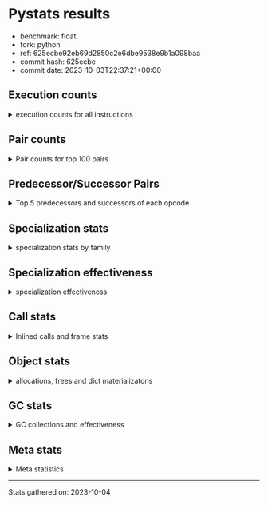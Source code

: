 
# Pystats results

- benchmark: float
- fork: python
- ref: 625ecbe92eb69d2850c2e6dbe9538e9b1a098baa
- commit hash: 625ecbe
- commit date: 2023-10-03T22:37:21+00:00

## Execution counts

<details>
<summary> execution counts for all instructions </summary>

|Name | Count | Self | Cumulative | Miss ratio | 
|---|---:|---:|---:|---:|
| LOAD_FAST | 185,999,940 | 25.0% | 25.0% |  |
| LOAD_ATTR_SLOT | 89,999,460 | 12.1% | 37.1% |  |
| STORE_FAST | 54,000,240 | 7.3% | 44.4% |  |
| STORE_ATTR_SLOT | 53,999,820 | 7.3% | 51.6% |  |
| BINARY_OP | 30,007,400 | 4.0% | 55.6% |  |
| LOAD_FAST_LOAD_FAST | 30,000,000 | 4.0% | 59.7% |  |
| LOAD_GLOBAL_MODULE | 24,000,160 | 3.2% | 62.9% |  |
| COPY | 24,000,000 | 3.2% | 66.1% |  |
| BINARY_OP_MULTIPLY_FLOAT | 24,000,000 | 3.2% | 69.4% |  |
| RESUME_CHECK | 18,000,120 | 2.4% | 71.8% | 0.0% |
| SWAP | 18,000,000 | 2.4% | 74.2% |  |
| CALL_BUILTIN_O | 18,000,000 | 2.4% | 76.6% |  |
| JUMP_BACKWARD | 17,999,940 | 2.4% | 79.0% |  |
| POP_JUMP_IF_FALSE | 17,999,880 | 2.4% | 81.5% |  |
| COMPARE_OP_FLOAT | 17,999,820 | 2.4% | 83.9% |  |
| LOAD_CONST | 12,000,300 | 1.6% | 85.5% |  |
| FOR_ITER_LIST | 12,000,060 | 1.6% | 87.1% |  |
| RETURN_CONST | 12,000,000 | 1.6% | 88.7% |  |
| CALL_PY_EXACT_ARGS | 12,000,000 | 1.6% | 90.3% |  |
| BINARY_OP_ADD_FLOAT | 12,000,000 | 1.6% | 91.9% |  |
| LOAD_ATTR_METHOD_NO_DICT | 11,999,940 | 1.6% | 93.5% |  |
| JUMP_FORWARD | 11,995,080 | 1.6% | 95.2% |  |
| CALL | 6,001,820 | 0.8% | 96.0% |  |
| RETURN_VALUE | 6,000,120 | 0.8% | 96.8% |  |
| POP_TOP | 6,000,120 | 0.8% | 97.6% |  |
| INTERPRETER_EXIT | 6,000,060 | 0.8% | 98.4% |  |
| FOR_ITER_RANGE | 6,000,060 | 0.8% | 99.2% |  |
| STORE_SUBSCR_LIST_INT | 6,000,000 | 0.8% | 100.0% |  |
| PUSH_NULL | 300 | 0.0% | 100.0% |  |
| GET_ITER | 180 | 0.0% | 100.0% |  |
| LOAD_DEREF | 120 | 0.0% | 100.0% |  |
| LOAD_GLOBAL | 100 | 0.0% | 100.0% |  |
| LOAD_ATTR_MODULE | 100 | 0.0% | 100.0% |  |
| NOP | 60 | 0.0% | 100.0% |  |
| LOAD_GLOBAL_BUILTIN | 60 | 0.0% | 100.0% |  |
| LOAD_ATTR | 60 | 0.0% | 100.0% |  |
| COPY_FREE_VARS | 60 | 0.0% | 100.0% |  |
| COMPARE_OP_INT | 60 | 0.0% | 100.0% |  |
| CALL_FUNCTION_EX | 60 | 0.0% | 100.0% |  |
| CALL_BUILTIN_CLASS | 60 | 0.0% | 100.0% |  |
| BUILD_LIST | 60 | 0.0% | 100.0% |  |
| BINARY_SUBSCR_LIST_INT | 60 | 0.0% | 100.0% |  |
| BINARY_SLICE | 60 | 0.0% | 100.0% |  |
| BINARY_OP_SUBTRACT_FLOAT | 60 | 0.0% | 100.0% |  |
| COMPARE_OP | 20 | 0.0% | 100.0% |  |
| BINARY_SUBSCR | 20 | 0.0% | 100.0% |  |


</details>

## Pair counts

<details>
<summary> Pair counts for top 100 pairs </summary>

|Pair | Count | Self | Cumulative | 
|---|---:|---:|---:|
| LOAD_FAST LOAD_ATTR_SLOT | 71,999,460 | 9.7% | 9.7% |
| LOAD_ATTR_SLOT LOAD_FAST | 42,004,560 | 5.6% | 15.3% |
| LOAD_FAST STORE_ATTR_SLOT | 35,999,820 | 4.8% | 20.2% |
| STORE_FAST LOAD_FAST | 30,000,180 | 4.0% | 24.2% |
| STORE_ATTR_SLOT LOAD_FAST | 29,999,820 | 4.0% | 28.2% |
| LOAD_FAST_LOAD_FAST BINARY_OP_MULTIPLY_FLOAT | 24,000,000 | 3.2% | 31.5% |
| LOAD_FAST BINARY_OP | 18,000,080 | 2.4% | 33.9% |
| LOAD_GLOBAL_MODULE LOAD_FAST | 18,000,060 | 2.4% | 36.3% |
| SWAP STORE_ATTR_SLOT | 18,000,000 | 2.4% | 38.7% |
| STORE_FAST LOAD_GLOBAL_MODULE | 18,000,000 | 2.4% | 41.1% |
| LOAD_FAST COPY | 18,000,000 | 2.4% | 43.5% |
| LOAD_ATTR_SLOT STORE_FAST | 18,000,000 | 2.4% | 46.0% |
| COPY LOAD_ATTR_SLOT | 18,000,000 | 2.4% | 48.4% |
| BINARY_OP SWAP | 18,000,000 | 2.4% | 50.8% |
| POP_JUMP_IF_FALSE LOAD_FAST | 17,999,880 | 2.4% | 53.2% |
| LOAD_ATTR_SLOT COMPARE_OP_FLOAT | 17,999,820 | 2.4% | 55.6% |
| COMPARE_OP_FLOAT POP_JUMP_IF_FALSE | 17,999,820 | 2.4% | 58.1% |
| STORE_ATTR_SLOT RETURN_CONST | 12,000,000 | 1.6% | 59.7% |
| RESUME_CHECK LOAD_FAST | 12,000,000 | 1.6% | 61.3% |
| LOAD_FAST CALL_BUILTIN_O | 12,000,000 | 1.6% | 62.9% |
| LOAD_CONST BINARY_OP | 12,000,000 | 1.6% | 64.5% |
| CALL_PY_EXACT_ARGS RESUME_CHECK | 12,000,000 | 1.6% | 66.1% |
| BINARY_OP_MULTIPLY_FLOAT BINARY_OP_ADD_FLOAT | 12,000,000 | 1.6% | 67.7% |
| BINARY_OP LOAD_FAST | 12,000,000 | 1.6% | 69.4% |
| LOAD_FAST LOAD_ATTR_METHOD_NO_DICT | 11,999,940 | 1.6% | 71.0% |
| JUMP_BACKWARD FOR_ITER_LIST | 11,999,940 | 1.6% | 72.6% |
| FOR_ITER_LIST STORE_FAST | 11,999,940 | 1.6% | 74.2% |
| LOAD_ATTR_SLOT JUMP_FORWARD | 11,995,080 | 1.6% | 75.8% |
| JUMP_FORWARD LOAD_FAST | 11,995,080 | 1.6% | 77.4% |
| LOAD_FAST RETURN_VALUE | 6,000,060 | 0.8% | 78.2% |
| CACHE RESUME_CHECK | 6,000,060 | 0.8% | 79.0% |
| RESUME_CHECK LOAD_GLOBAL_MODULE | 6,000,040 | 0.8% | 79.8% |
| LOAD_FAST CALL | 6,000,040 | 0.8% | 80.6% |
| STORE_SUBSCR_LIST_INT JUMP_BACKWARD | 6,000,000 | 0.8% | 81.5% |
| STORE_ATTR_SLOT STORE_FAST | 6,000,000 | 0.8% | 82.3% |
| STORE_ATTR_SLOT LOAD_FAST_LOAD_FAST | 6,000,000 | 0.8% | 83.1% |
| RETURN_CONST POP_TOP | 6,000,000 | 0.8% | 83.9% |
| RETURN_CONST INTERPRETER_EXIT | 6,000,000 | 0.8% | 84.7% |
| POP_TOP JUMP_BACKWARD | 6,000,000 | 0.8% | 85.5% |
| LOAD_GLOBAL_MODULE LOAD_FAST_LOAD_FAST | 6,000,000 | 0.8% | 86.3% |
| LOAD_FAST_LOAD_FAST STORE_SUBSCR_LIST_INT | 6,000,000 | 0.8% | 87.1% |
| LOAD_ATTR_METHOD_NO_DICT CALL_PY_EXACT_ARGS | 6,000,000 | 0.8% | 87.9% |
| JUMP_BACKWARD FOR_ITER_RANGE | 6,000,000 | 0.8% | 88.7% |
| FOR_ITER_RANGE STORE_FAST | 6,000,000 | 0.8% | 89.5% |
| COPY LOAD_FAST | 6,000,000 | 0.8% | 90.3% |
| CALL_BUILTIN_O STORE_FAST | 6,000,000 | 0.8% | 91.1% |
| CALL_BUILTIN_O LOAD_CONST | 6,000,000 | 0.8% | 91.9% |
| CALL_BUILTIN_O COPY | 6,000,000 | 0.8% | 92.7% |
| CALL LOAD_FAST_LOAD_FAST | 6,000,000 | 0.8% | 93.5% |
| BINARY_OP_MULTIPLY_FLOAT LOAD_FAST_LOAD_FAST | 6,000,000 | 0.8% | 94.4% |
| BINARY_OP_MULTIPLY_FLOAT LOAD_CONST | 6,000,000 | 0.8% | 95.2% |
| BINARY_OP_ADD_FLOAT LOAD_FAST_LOAD_FAST | 6,000,000 | 0.8% | 96.0% |
| BINARY_OP_ADD_FLOAT CALL_BUILTIN_O | 6,000,000 | 0.8% | 96.8% |
| LOAD_FAST CALL_PY_EXACT_ARGS | 5,999,980 | 0.8% | 97.6% |
| STORE_FAST JUMP_BACKWARD | 5,999,940 | 0.8% | 98.4% |
| RETURN_VALUE STORE_FAST | 5,999,940 | 0.8% | 99.2% |
| LOAD_ATTR_METHOD_NO_DICT LOAD_FAST | 5,999,940 | 0.8% | 100.0% |
| BINARY_OP BINARY_OP | 7,320 | 0.0% | 100.0% |
| CALL CALL | 1,540 | 0.0% | 100.0% |
| PUSH_NULL CALL | 240 | 0.0% | 100.0% |
| LOAD_FAST PUSH_NULL | 180 | 0.0% | 100.0% |
| LOAD_FAST LOAD_CONST | 180 | 0.0% | 100.0% |
| GET_ITER FOR_ITER_LIST | 120 | 0.0% | 100.0% |
| CALL POP_TOP | 120 | 0.0% | 100.0% |
| STORE_FAST LOAD_DEREF | 60 | 0.0% | 100.0% |
| RETURN_VALUE RETURN_VALUE | 60 | 0.0% | 100.0% |
| RETURN_VALUE INTERPRETER_EXIT | 60 | 0.0% | 100.0% |
| RESUME_CHECK LOAD_CONST | 60 | 0.0% | 100.0% |
| PUSH_NULL LOAD_FAST | 60 | 0.0% | 100.0% |
| POP_TOP NOP | 60 | 0.0% | 100.0% |
| POP_TOP LOAD_FAST | 60 | 0.0% | 100.0% |
| NOP LOAD_DEREF | 60 | 0.0% | 100.0% |
| LOAD_GLOBAL_MODULE LOAD_ATTR_MODULE | 60 | 0.0% | 100.0% |
| LOAD_GLOBAL_BUILTIN LOAD_FAST | 60 | 0.0% | 100.0% |
| LOAD_GLOBAL LOAD_GLOBAL_MODULE | 60 | 0.0% | 100.0% |
| LOAD_FAST GET_ITER | 60 | 0.0% | 100.0% |
| LOAD_FAST CALL_FUNCTION_EX | 60 | 0.0% | 100.0% |
| LOAD_DEREF STORE_FAST | 60 | 0.0% | 100.0% |
| LOAD_DEREF PUSH_NULL | 60 | 0.0% | 100.0% |
| LOAD_CONST LOAD_CONST | 60 | 0.0% | 100.0% |
| LOAD_CONST BUILD_LIST | 60 | 0.0% | 100.0% |
| LOAD_CONST BINARY_SLICE | 60 | 0.0% | 100.0% |
| LOAD_ATTR_MODULE STORE_FAST | 60 | 0.0% | 100.0% |
| GET_ITER FOR_ITER_RANGE | 60 | 0.0% | 100.0% |
| FOR_ITER_RANGE LOAD_FAST | 60 | 0.0% | 100.0% |
| FOR_ITER_LIST LOAD_FAST | 60 | 0.0% | 100.0% |
| COPY_FREE_VARS RESUME_CHECK | 60 | 0.0% | 100.0% |
| COMPARE_OP_INT POP_JUMP_IF_FALSE | 60 | 0.0% | 100.0% |
| CALL_FUNCTION_EX COPY_FREE_VARS | 60 | 0.0% | 100.0% |
| CALL_BUILTIN_CLASS GET_ITER | 60 | 0.0% | 100.0% |
| CALL STORE_FAST | 60 | 0.0% | 100.0% |
| CALL LOAD_FAST | 60 | 0.0% | 100.0% |
| BUILD_LIST LOAD_FAST | 60 | 0.0% | 100.0% |
| BINARY_SUBSCR_LIST_INT STORE_FAST | 60 | 0.0% | 100.0% |
| BINARY_SLICE GET_ITER | 60 | 0.0% | 100.0% |
| BINARY_OP_SUBTRACT_FLOAT STORE_FAST | 60 | 0.0% | 100.0% |
| BINARY_OP STORE_FAST | 60 | 0.0% | 100.0% |
| STORE_FAST LOAD_GLOBAL_BUILTIN | 40 | 0.0% | 100.0% |
| RETURN_VALUE LOAD_GLOBAL | 40 | 0.0% | 100.0% |
| LOAD_GLOBAL_MODULE LOAD_ATTR | 40 | 0.0% | 100.0% |


</details>

## Predecessor/Successor Pairs

<details>
<summary> Top 5 predecessors and successors of each opcode </summary>

### BINARY_SLICE

<details>
<summary> Successors and predecessors for BINARY_SLICE </summary>

|Predecessors | Count | Percentage | 
|---|---:|---:|
| LOAD_CONST | 60 | 100.0% |

|Successors | Count | Percentage | 
|---|---:|---:|
| GET_ITER | 60 | 100.0% |


</details>

### CACHE

<details>
<summary> Successors and predecessors for CACHE </summary>

|Predecessors | Count | Percentage | 
|---|---:|---:|

|Successors | Count | Percentage | 
|---|---:|---:|
| RESUME_CHECK | 6,000,060 | 100.0% |


</details>

### BINARY_SUBSCR

<details>
<summary> Successors and predecessors for BINARY_SUBSCR </summary>

|Predecessors | Count | Percentage | 
|---|---:|---:|
| LOAD_CONST | 20 | 100.0% |

|Successors | Count | Percentage | 
|---|---:|---:|
| BINARY_SUBSCR_LIST_INT | 20 | 100.0% |


</details>

### GET_ITER

<details>
<summary> Successors and predecessors for GET_ITER </summary>

|Predecessors | Count | Percentage | 
|---|---:|---:|
| LOAD_FAST | 60 | 33.3% |
| CALL_BUILTIN_CLASS | 60 | 33.3% |
| BINARY_SLICE | 60 | 33.3% |

|Successors | Count | Percentage | 
|---|---:|---:|
| FOR_ITER_LIST | 120 | 66.7% |
| FOR_ITER_RANGE | 60 | 33.3% |


</details>

### INTERPRETER_EXIT

<details>
<summary> Successors and predecessors for INTERPRETER_EXIT </summary>

|Predecessors | Count | Percentage | 
|---|---:|---:|
| RETURN_CONST | 6,000,000 | 100.0% |
| RETURN_VALUE | 60 | 0.0% |

|Successors | Count | Percentage | 
|---|---:|---:|


</details>

### NOP

<details>
<summary> Successors and predecessors for NOP </summary>

|Predecessors | Count | Percentage | 
|---|---:|---:|
| POP_TOP | 60 | 100.0% |

|Successors | Count | Percentage | 
|---|---:|---:|
| LOAD_DEREF | 60 | 100.0% |


</details>

### POP_TOP

<details>
<summary> Successors and predecessors for POP_TOP </summary>

|Predecessors | Count | Percentage | 
|---|---:|---:|
| RETURN_CONST | 6,000,000 | 100.0% |
| CALL | 120 | 0.0% |

|Successors | Count | Percentage | 
|---|---:|---:|
| JUMP_BACKWARD | 6,000,000 | 100.0% |
| NOP | 60 | 0.0% |
| LOAD_FAST | 60 | 0.0% |


</details>

### PUSH_NULL

<details>
<summary> Successors and predecessors for PUSH_NULL </summary>

|Predecessors | Count | Percentage | 
|---|---:|---:|
| LOAD_FAST | 180 | 60.0% |
| LOAD_DEREF | 60 | 20.0% |
| LOAD_ATTR_MODULE | 40 | 13.3% |
| LOAD_ATTR | 20 | 6.7% |

|Successors | Count | Percentage | 
|---|---:|---:|
| CALL | 240 | 80.0% |
| LOAD_FAST | 60 | 20.0% |


</details>

### RETURN_VALUE

<details>
<summary> Successors and predecessors for RETURN_VALUE </summary>

|Predecessors | Count | Percentage | 
|---|---:|---:|
| LOAD_FAST | 6,000,060 | 100.0% |
| RETURN_VALUE | 60 | 0.0% |

|Successors | Count | Percentage | 
|---|---:|---:|
| STORE_FAST | 5,999,940 | 100.0% |
| RETURN_VALUE | 60 | 0.0% |
| INTERPRETER_EXIT | 60 | 0.0% |
| LOAD_GLOBAL | 40 | 0.0% |
| LOAD_GLOBAL_MODULE | 20 | 0.0% |


</details>

### BINARY_OP

<details>
<summary> Successors and predecessors for BINARY_OP </summary>

|Predecessors | Count | Percentage | 
|---|---:|---:|
| LOAD_FAST | 18,000,080 | 60.0% |
| LOAD_CONST | 12,000,000 | 40.0% |
| BINARY_OP | 7,320 | 0.0% |

|Successors | Count | Percentage | 
|---|---:|---:|
| SWAP | 18,000,000 | 60.0% |
| LOAD_FAST | 12,000,000 | 40.0% |
| BINARY_OP | 7,320 | 0.0% |
| STORE_FAST | 60 | 0.0% |
| BINARY_OP_SUBTRACT_FLOAT | 20 | 0.0% |


</details>

### BUILD_LIST

<details>
<summary> Successors and predecessors for BUILD_LIST </summary>

|Predecessors | Count | Percentage | 
|---|---:|---:|
| LOAD_CONST | 60 | 100.0% |

|Successors | Count | Percentage | 
|---|---:|---:|
| LOAD_FAST | 60 | 100.0% |


</details>

### CALL

<details>
<summary> Successors and predecessors for CALL </summary>

|Predecessors | Count | Percentage | 
|---|---:|---:|
| LOAD_FAST | 6,000,040 | 100.0% |
| CALL | 1,540 | 0.0% |
| PUSH_NULL | 240 | 0.0% |

|Successors | Count | Percentage | 
|---|---:|---:|
| LOAD_FAST_LOAD_FAST | 6,000,000 | 100.0% |
| CALL | 1,540 | 0.0% |
| POP_TOP | 120 | 0.0% |
| STORE_FAST | 60 | 0.0% |
| LOAD_FAST | 60 | 0.0% |


</details>

### CALL_FUNCTION_EX

<details>
<summary> Successors and predecessors for CALL_FUNCTION_EX </summary>

|Predecessors | Count | Percentage | 
|---|---:|---:|
| LOAD_FAST | 60 | 100.0% |

|Successors | Count | Percentage | 
|---|---:|---:|
| COPY_FREE_VARS | 60 | 100.0% |


</details>

### COMPARE_OP

<details>
<summary> Successors and predecessors for COMPARE_OP </summary>

|Predecessors | Count | Percentage | 
|---|---:|---:|
| LOAD_CONST | 20 | 100.0% |

|Successors | Count | Percentage | 
|---|---:|---:|
| COMPARE_OP_INT | 20 | 100.0% |


</details>

### COPY

<details>
<summary> Successors and predecessors for COPY </summary>

|Predecessors | Count | Percentage | 
|---|---:|---:|
| LOAD_FAST | 18,000,000 | 75.0% |
| CALL_BUILTIN_O | 6,000,000 | 25.0% |

|Successors | Count | Percentage | 
|---|---:|---:|
| LOAD_ATTR_SLOT | 18,000,000 | 75.0% |
| LOAD_FAST | 6,000,000 | 25.0% |


</details>

### COPY_FREE_VARS

<details>
<summary> Successors and predecessors for COPY_FREE_VARS </summary>

|Predecessors | Count | Percentage | 
|---|---:|---:|
| CALL_FUNCTION_EX | 60 | 100.0% |

|Successors | Count | Percentage | 
|---|---:|---:|
| RESUME_CHECK | 60 | 100.0% |


</details>

### JUMP_BACKWARD

<details>
<summary> Successors and predecessors for JUMP_BACKWARD </summary>

|Predecessors | Count | Percentage | 
|---|---:|---:|
| STORE_SUBSCR_LIST_INT | 6,000,000 | 33.3% |
| POP_TOP | 6,000,000 | 33.3% |
| STORE_FAST | 5,999,940 | 33.3% |

|Successors | Count | Percentage | 
|---|---:|---:|
| FOR_ITER_LIST | 11,999,940 | 66.7% |
| FOR_ITER_RANGE | 6,000,000 | 33.3% |


</details>

### JUMP_FORWARD

<details>
<summary> Successors and predecessors for JUMP_FORWARD </summary>

|Predecessors | Count | Percentage | 
|---|---:|---:|
| LOAD_ATTR_SLOT | 11,995,080 | 100.0% |

|Successors | Count | Percentage | 
|---|---:|---:|
| LOAD_FAST | 11,995,080 | 100.0% |


</details>

### LOAD_ATTR

<details>
<summary> Successors and predecessors for LOAD_ATTR </summary>

|Predecessors | Count | Percentage | 
|---|---:|---:|
| LOAD_GLOBAL_MODULE | 40 | 66.7% |
| LOAD_GLOBAL | 20 | 33.3% |

|Successors | Count | Percentage | 
|---|---:|---:|
| LOAD_ATTR_MODULE | 40 | 66.7% |
| PUSH_NULL | 20 | 33.3% |


</details>

### LOAD_CONST

<details>
<summary> Successors and predecessors for LOAD_CONST </summary>

|Predecessors | Count | Percentage | 
|---|---:|---:|
| CALL_BUILTIN_O | 6,000,000 | 50.0% |
| BINARY_OP_MULTIPLY_FLOAT | 6,000,000 | 50.0% |
| LOAD_FAST | 180 | 0.0% |
| RESUME_CHECK | 60 | 0.0% |
| LOAD_CONST | 60 | 0.0% |

|Successors | Count | Percentage | 
|---|---:|---:|
| BINARY_OP | 12,000,000 | 100.0% |
| LOAD_CONST | 60 | 0.0% |
| BUILD_LIST | 60 | 0.0% |
| BINARY_SLICE | 60 | 0.0% |
| COMPARE_OP_INT | 40 | 0.0% |


</details>

### LOAD_DEREF

<details>
<summary> Successors and predecessors for LOAD_DEREF </summary>

|Predecessors | Count | Percentage | 
|---|---:|---:|
| STORE_FAST | 60 | 50.0% |
| NOP | 60 | 50.0% |

|Successors | Count | Percentage | 
|---|---:|---:|
| STORE_FAST | 60 | 50.0% |
| PUSH_NULL | 60 | 50.0% |


</details>

### LOAD_FAST

<details>
<summary> Successors and predecessors for LOAD_FAST </summary>

|Predecessors | Count | Percentage | 
|---|---:|---:|
| LOAD_ATTR_SLOT | 42,004,560 | 22.6% |
| STORE_FAST | 30,000,180 | 16.1% |
| STORE_ATTR_SLOT | 29,999,820 | 16.1% |
| LOAD_GLOBAL_MODULE | 18,000,060 | 9.7% |
| POP_JUMP_IF_FALSE | 17,999,880 | 9.7% |

|Successors | Count | Percentage | 
|---|---:|---:|
| LOAD_ATTR_SLOT | 71,999,460 | 38.7% |
| STORE_ATTR_SLOT | 35,999,820 | 19.4% |
| BINARY_OP | 18,000,080 | 9.7% |
| COPY | 18,000,000 | 9.7% |
| CALL_BUILTIN_O | 12,000,000 | 6.5% |


</details>

### LOAD_FAST_LOAD_FAST

<details>
<summary> Successors and predecessors for LOAD_FAST_LOAD_FAST </summary>

|Predecessors | Count | Percentage | 
|---|---:|---:|
| STORE_ATTR_SLOT | 6,000,000 | 20.0% |
| LOAD_GLOBAL_MODULE | 6,000,000 | 20.0% |
| CALL | 6,000,000 | 20.0% |
| BINARY_OP_MULTIPLY_FLOAT | 6,000,000 | 20.0% |
| BINARY_OP_ADD_FLOAT | 6,000,000 | 20.0% |

|Successors | Count | Percentage | 
|---|---:|---:|
| BINARY_OP_MULTIPLY_FLOAT | 24,000,000 | 80.0% |
| STORE_SUBSCR_LIST_INT | 6,000,000 | 20.0% |


</details>

### LOAD_GLOBAL

<details>
<summary> Successors and predecessors for LOAD_GLOBAL </summary>

|Predecessors | Count | Percentage | 
|---|---:|---:|
| RETURN_VALUE | 40 | 40.0% |
| STORE_FAST | 20 | 20.0% |
| RESUME_CHECK | 20 | 20.0% |
| FOR_ITER_LIST | 20 | 20.0% |

|Successors | Count | Percentage | 
|---|---:|---:|
| LOAD_GLOBAL_MODULE | 60 | 60.0% |
| LOAD_GLOBAL_BUILTIN | 20 | 20.0% |
| LOAD_ATTR | 20 | 20.0% |


</details>

### POP_JUMP_IF_FALSE

<details>
<summary> Successors and predecessors for POP_JUMP_IF_FALSE </summary>

|Predecessors | Count | Percentage | 
|---|---:|---:|
| COMPARE_OP_FLOAT | 17,999,820 | 100.0% |
| COMPARE_OP_INT | 60 | 0.0% |

|Successors | Count | Percentage | 
|---|---:|---:|
| LOAD_FAST | 17,999,880 | 100.0% |


</details>

### RETURN_CONST

<details>
<summary> Successors and predecessors for RETURN_CONST </summary>

|Predecessors | Count | Percentage | 
|---|---:|---:|
| STORE_ATTR_SLOT | 12,000,000 | 100.0% |

|Successors | Count | Percentage | 
|---|---:|---:|
| POP_TOP | 6,000,000 | 50.0% |
| INTERPRETER_EXIT | 6,000,000 | 50.0% |


</details>

### STORE_FAST

<details>
<summary> Successors and predecessors for STORE_FAST </summary>

|Predecessors | Count | Percentage | 
|---|---:|---:|
| LOAD_ATTR_SLOT | 18,000,000 | 33.3% |
| FOR_ITER_LIST | 11,999,940 | 22.2% |
| STORE_ATTR_SLOT | 6,000,000 | 11.1% |
| FOR_ITER_RANGE | 6,000,000 | 11.1% |
| CALL_BUILTIN_O | 6,000,000 | 11.1% |

|Successors | Count | Percentage | 
|---|---:|---:|
| LOAD_FAST | 30,000,180 | 55.6% |
| LOAD_GLOBAL_MODULE | 18,000,000 | 33.3% |
| JUMP_BACKWARD | 5,999,940 | 11.1% |
| LOAD_DEREF | 60 | 0.0% |
| LOAD_GLOBAL_BUILTIN | 40 | 0.0% |


</details>

### SWAP

<details>
<summary> Successors and predecessors for SWAP </summary>

|Predecessors | Count | Percentage | 
|---|---:|---:|
| BINARY_OP | 18,000,000 | 100.0% |

|Successors | Count | Percentage | 
|---|---:|---:|
| STORE_ATTR_SLOT | 18,000,000 | 100.0% |


</details>

### BINARY_OP_ADD_FLOAT

<details>
<summary> Successors and predecessors for BINARY_OP_ADD_FLOAT </summary>

|Predecessors | Count | Percentage | 
|---|---:|---:|
| BINARY_OP_MULTIPLY_FLOAT | 12,000,000 | 100.0% |

|Successors | Count | Percentage | 
|---|---:|---:|
| LOAD_FAST_LOAD_FAST | 6,000,000 | 50.0% |
| CALL_BUILTIN_O | 6,000,000 | 50.0% |


</details>

### BINARY_OP_MULTIPLY_FLOAT

<details>
<summary> Successors and predecessors for BINARY_OP_MULTIPLY_FLOAT </summary>

|Predecessors | Count | Percentage | 
|---|---:|---:|
| LOAD_FAST_LOAD_FAST | 24,000,000 | 100.0% |

|Successors | Count | Percentage | 
|---|---:|---:|
| BINARY_OP_ADD_FLOAT | 12,000,000 | 50.0% |
| LOAD_FAST_LOAD_FAST | 6,000,000 | 25.0% |
| LOAD_CONST | 6,000,000 | 25.0% |


</details>

### BINARY_OP_SUBTRACT_FLOAT

<details>
<summary> Successors and predecessors for BINARY_OP_SUBTRACT_FLOAT </summary>

|Predecessors | Count | Percentage | 
|---|---:|---:|
| LOAD_FAST | 40 | 66.7% |
| BINARY_OP | 20 | 33.3% |

|Successors | Count | Percentage | 
|---|---:|---:|
| STORE_FAST | 60 | 100.0% |


</details>

### BINARY_SUBSCR_LIST_INT

<details>
<summary> Successors and predecessors for BINARY_SUBSCR_LIST_INT </summary>

|Predecessors | Count | Percentage | 
|---|---:|---:|
| LOAD_CONST | 40 | 66.7% |
| BINARY_SUBSCR | 20 | 33.3% |

|Successors | Count | Percentage | 
|---|---:|---:|
| STORE_FAST | 60 | 100.0% |


</details>

### CALL_BUILTIN_CLASS

<details>
<summary> Successors and predecessors for CALL_BUILTIN_CLASS </summary>

|Predecessors | Count | Percentage | 
|---|---:|---:|
| LOAD_FAST | 40 | 66.7% |
| CALL | 20 | 33.3% |

|Successors | Count | Percentage | 
|---|---:|---:|
| GET_ITER | 60 | 100.0% |


</details>

### CALL_BUILTIN_O

<details>
<summary> Successors and predecessors for CALL_BUILTIN_O </summary>

|Predecessors | Count | Percentage | 
|---|---:|---:|
| LOAD_FAST | 12,000,000 | 66.7% |
| BINARY_OP_ADD_FLOAT | 6,000,000 | 33.3% |

|Successors | Count | Percentage | 
|---|---:|---:|
| STORE_FAST | 6,000,000 | 33.3% |
| LOAD_CONST | 6,000,000 | 33.3% |
| COPY | 6,000,000 | 33.3% |


</details>

### CALL_PY_EXACT_ARGS

<details>
<summary> Successors and predecessors for CALL_PY_EXACT_ARGS </summary>

|Predecessors | Count | Percentage | 
|---|---:|---:|
| LOAD_ATTR_METHOD_NO_DICT | 6,000,000 | 50.0% |
| LOAD_FAST | 5,999,980 | 50.0% |
| CALL | 20 | 0.0% |

|Successors | Count | Percentage | 
|---|---:|---:|
| RESUME_CHECK | 12,000,000 | 100.0% |


</details>

### COMPARE_OP_FLOAT

<details>
<summary> Successors and predecessors for COMPARE_OP_FLOAT </summary>

|Predecessors | Count | Percentage | 
|---|---:|---:|
| LOAD_ATTR_SLOT | 17,999,820 | 100.0% |

|Successors | Count | Percentage | 
|---|---:|---:|
| POP_JUMP_IF_FALSE | 17,999,820 | 100.0% |


</details>

### COMPARE_OP_INT

<details>
<summary> Successors and predecessors for COMPARE_OP_INT </summary>

|Predecessors | Count | Percentage | 
|---|---:|---:|
| LOAD_CONST | 40 | 66.7% |
| COMPARE_OP | 20 | 33.3% |

|Successors | Count | Percentage | 
|---|---:|---:|
| POP_JUMP_IF_FALSE | 60 | 100.0% |


</details>

### FOR_ITER_LIST

<details>
<summary> Successors and predecessors for FOR_ITER_LIST </summary>

|Predecessors | Count | Percentage | 
|---|---:|---:|
| JUMP_BACKWARD | 11,999,940 | 100.0% |
| GET_ITER | 120 | 0.0% |

|Successors | Count | Percentage | 
|---|---:|---:|
| STORE_FAST | 11,999,940 | 100.0% |
| LOAD_FAST | 60 | 0.0% |
| LOAD_GLOBAL_MODULE | 40 | 0.0% |
| LOAD_GLOBAL | 20 | 0.0% |


</details>

### FOR_ITER_RANGE

<details>
<summary> Successors and predecessors for FOR_ITER_RANGE </summary>

|Predecessors | Count | Percentage | 
|---|---:|---:|
| JUMP_BACKWARD | 6,000,000 | 100.0% |
| GET_ITER | 60 | 0.0% |

|Successors | Count | Percentage | 
|---|---:|---:|
| STORE_FAST | 6,000,000 | 100.0% |
| LOAD_FAST | 60 | 0.0% |


</details>

### LOAD_ATTR_METHOD_NO_DICT

<details>
<summary> Successors and predecessors for LOAD_ATTR_METHOD_NO_DICT </summary>

|Predecessors | Count | Percentage | 
|---|---:|---:|
| LOAD_FAST | 11,999,940 | 100.0% |

|Successors | Count | Percentage | 
|---|---:|---:|
| CALL_PY_EXACT_ARGS | 6,000,000 | 50.0% |
| LOAD_FAST | 5,999,940 | 50.0% |


</details>

### LOAD_ATTR_MODULE

<details>
<summary> Successors and predecessors for LOAD_ATTR_MODULE </summary>

|Predecessors | Count | Percentage | 
|---|---:|---:|
| LOAD_GLOBAL_MODULE | 60 | 60.0% |
| LOAD_ATTR | 40 | 40.0% |

|Successors | Count | Percentage | 
|---|---:|---:|
| STORE_FAST | 60 | 60.0% |
| PUSH_NULL | 40 | 40.0% |


</details>

### LOAD_ATTR_SLOT

<details>
<summary> Successors and predecessors for LOAD_ATTR_SLOT </summary>

|Predecessors | Count | Percentage | 
|---|---:|---:|
| LOAD_FAST | 71,999,460 | 80.0% |
| COPY | 18,000,000 | 20.0% |

|Successors | Count | Percentage | 
|---|---:|---:|
| LOAD_FAST | 42,004,560 | 46.7% |
| STORE_FAST | 18,000,000 | 20.0% |
| COMPARE_OP_FLOAT | 17,999,820 | 20.0% |
| JUMP_FORWARD | 11,995,080 | 13.3% |


</details>

### LOAD_GLOBAL_BUILTIN

<details>
<summary> Successors and predecessors for LOAD_GLOBAL_BUILTIN </summary>

|Predecessors | Count | Percentage | 
|---|---:|---:|
| STORE_FAST | 40 | 66.7% |
| LOAD_GLOBAL | 20 | 33.3% |

|Successors | Count | Percentage | 
|---|---:|---:|
| LOAD_FAST | 60 | 100.0% |


</details>

### LOAD_GLOBAL_MODULE

<details>
<summary> Successors and predecessors for LOAD_GLOBAL_MODULE </summary>

|Predecessors | Count | Percentage | 
|---|---:|---:|
| STORE_FAST | 18,000,000 | 75.0% |
| RESUME_CHECK | 6,000,040 | 25.0% |
| LOAD_GLOBAL | 60 | 0.0% |
| FOR_ITER_LIST | 40 | 0.0% |
| RETURN_VALUE | 20 | 0.0% |

|Successors | Count | Percentage | 
|---|---:|---:|
| LOAD_FAST | 18,000,060 | 75.0% |
| LOAD_FAST_LOAD_FAST | 6,000,000 | 25.0% |
| LOAD_ATTR_MODULE | 60 | 0.0% |
| LOAD_ATTR | 40 | 0.0% |


</details>

### RESUME_CHECK

<details>
<summary> Successors and predecessors for RESUME_CHECK </summary>

|Predecessors | Count | Percentage | 
|---|---:|---:|
| CALL_PY_EXACT_ARGS | 12,000,000 | 66.7% |
| CACHE | 6,000,060 | 33.3% |
| COPY_FREE_VARS | 60 | 0.0% |

|Successors | Count | Percentage | 
|---|---:|---:|
| LOAD_FAST | 12,000,000 | 66.7% |
| LOAD_GLOBAL_MODULE | 6,000,040 | 33.3% |
| LOAD_CONST | 60 | 0.0% |
| LOAD_GLOBAL | 20 | 0.0% |


</details>

### STORE_ATTR_SLOT

<details>
<summary> Successors and predecessors for STORE_ATTR_SLOT </summary>

|Predecessors | Count | Percentage | 
|---|---:|---:|
| LOAD_FAST | 35,999,820 | 66.7% |
| SWAP | 18,000,000 | 33.3% |

|Successors | Count | Percentage | 
|---|---:|---:|
| LOAD_FAST | 29,999,820 | 55.6% |
| RETURN_CONST | 12,000,000 | 22.2% |
| STORE_FAST | 6,000,000 | 11.1% |
| LOAD_FAST_LOAD_FAST | 6,000,000 | 11.1% |


</details>

### STORE_SUBSCR_LIST_INT

<details>
<summary> Successors and predecessors for STORE_SUBSCR_LIST_INT </summary>

|Predecessors | Count | Percentage | 
|---|---:|---:|
| LOAD_FAST_LOAD_FAST | 6,000,000 | 100.0% |

|Successors | Count | Percentage | 
|---|---:|---:|
| JUMP_BACKWARD | 6,000,000 | 100.0% |


</details>


</details>

## Specialization stats

<details>
<summary> specialization stats by family </summary>

### BINARY_SLICE

<details>
<summary> specialization stats for BINARY_SLICE family </summary>

|Kind | Count | Ratio | 
|---|---|---|


</details>

### BINARY_SUBSCR

<details>
<summary> specialization stats for BINARY_SUBSCR family </summary>

|Kind | Count | Ratio | 
|---|---|---|
|          hit |           60 | 75.0% |

#### Specialization attempts

| | Count | Ratio | 
|---|---:|---:|
| Success | 20 | 100.0% |
| Failure | 0 | 0.0% |

|Failure kind | Count | Ratio | 
|---|---:|---:|


</details>

### STORE_SUBSCR

<details>
<summary> specialization stats for STORE_SUBSCR family </summary>

|Kind | Count | Ratio | 
|---|---|---|
|          hit |      6000000 | 100.0% |


</details>

### BINARY_OP

<details>
<summary> specialization stats for BINARY_OP family </summary>

|Kind | Count | Ratio | 
|---|---|---|
| specialization.deferred |     30000060 | 45.4% |
|          hit |     36000060 | 54.5% |

#### Specialization attempts

| | Count | Ratio | 
|---|---:|---:|
| Success | 20 | 0.3% |
| Failure | 7,320 | 99.7% |

|Failure kind | Count | Ratio | 
|---|---:|---:|
| true divide float | 4,380 | 59.8% |
| multiply different types | 1,480 | 20.2% |
| true divide different types | 1,460 | 19.9% |


</details>

### CALL

<details>
<summary> specialization stats for CALL family </summary>

|Kind | Count | Ratio | 
|---|---|---|
| specialization.deferred |      6000240 | 16.7% |
|          hit |     30000060 | 83.3% |

#### Specialization attempts

| | Count | Ratio | 
|---|---:|---:|
| Success | 40 | 2.5% |
| Failure | 1,540 | 97.5% |

|Failure kind | Count | Ratio | 
|---|---:|---:|
| no dict | 1,460 | 94.8% |
| cfunc noargs | 60 | 3.9% |
| other | 20 | 1.3% |


</details>

### COMPARE_OP

<details>
<summary> specialization stats for COMPARE_OP family </summary>

|Kind | Count | Ratio | 
|---|---|---|
|          hit |     17999880 | 100.0% |

#### Specialization attempts

| | Count | Ratio | 
|---|---:|---:|
| Success | 20 | 100.0% |
| Failure | 0 | 0.0% |

|Failure kind | Count | Ratio | 
|---|---:|---:|


</details>

### FOR_ITER

<details>
<summary> specialization stats for FOR_ITER family </summary>

|Kind | Count | Ratio | 
|---|---|---|
|          hit |     18000120 | 100.0% |


</details>

### JUMP_BACKWARD

<details>
<summary> specialization stats for JUMP_BACKWARD family </summary>

|Kind | Count | Ratio | 
|---|---|---|


</details>

### LOAD_ATTR

<details>
<summary> specialization stats for LOAD_ATTR family </summary>

|Kind | Count | Ratio | 
|---|---|---|
| specialization.deferred |           20 | 0.0% |
|          hit |    101999500 | 100.0% |

#### Specialization attempts

| | Count | Ratio | 
|---|---:|---:|
| Success | 40 | 100.0% |
| Failure | 0 | 0.0% |

|Failure kind | Count | Ratio | 
|---|---:|---:|


</details>

### LOAD_GLOBAL

<details>
<summary> specialization stats for LOAD_GLOBAL family </summary>

|Kind | Count | Ratio | 
|---|---|---|
| specialization.deferred |           20 | 0.0% |
|          hit |     24000220 | 100.0% |

#### Specialization attempts

| | Count | Ratio | 
|---|---:|---:|
| Success | 80 | 100.0% |
| Failure | 0 | 0.0% |

|Failure kind | Count | Ratio | 
|---|---:|---:|


</details>

### POP_JUMP_IF_FALSE

<details>
<summary> specialization stats for POP_JUMP_IF_FALSE family </summary>

|Kind | Count | Ratio | 
|---|---|---|


</details>

### STORE_ATTR

<details>
<summary> specialization stats for STORE_ATTR family </summary>

|Kind | Count | Ratio | 
|---|---|---|
|          hit |     53999820 | 100.0% |


</details>


</details>

## Specialization effectiveness

<details>
<summary> specialization effectiveness </summary>

|Instructions | Count | Ratio | 
|---|---:|---:|
| Basic | 365,996,700 | 49.2% |
| Not specialized | 72,017,820 | 9.7% |
| Specialized | 305,991,320 | 41.1% |

### Deferred by instruction

<details>
<summary> deferred by instruction </summary>

|Name | Count | Ratio | 
|---|---:|---:|
| RESUME | 368,934,881,474,191,023,800 | 100.0% |
| BINARY_OP | 30,000,060 | 0.0% |
| CALL | 6,000,240 | 0.0% |
| LOAD_GLOBAL | 20 | 0.0% |
| LOAD_ATTR | 20 | 0.0% |
| UNPACK_SEQUENCE | 0 | 0.0% |
| TO_BOOL | 0 | 0.0% |
| SWAP | 0 | 0.0% |
| STORE_SUBSCR_LIST_INT | 0 | 0.0% |
| STORE_SUBSCR | 0 | 0.0% |


</details>

### Misses by instruction

<details>
<summary> misses by instruction </summary>

|Name | Count | Ratio | 
|---|---:|---:|
| RESUME_CHECK | 8,520 | 50.0% |
| RESUME | 8,520 | 50.0% |
| SWAP | 0 | 0.0% |
| STORE_SUBSCR_LIST_INT | 0 | 0.0% |
| STORE_FAST | 0 | 0.0% |
| STORE_ATTR_SLOT | 0 | 0.0% |
| RETURN_VALUE | 0 | 0.0% |
| RETURN_CONST | 0 | 0.0% |
| PUSH_NULL | 0 | 0.0% |
| POP_TOP | 0 | 0.0% |


</details>


</details>

## Call stats

<details>
<summary> Inlined calls and frame stats </summary>

| | Count | Ratio | 
|---|---:|---:|
| Calls to PyEval_EvalDefault | 6,000,060 | 33.3% |
| Calls to Python functions inlined | 12,000,060 | 66.7% |
| Calls via PyEval_EvalFrame (total) | 6,000,060 | 33.3% |
| Calls via PyEval_EvalFrame (vector) | 6,000,060 | 33.3% |
| Calls via PyEval_EvalFrame (generator) | 0 | 0.0% |
| Calls via PyEval_EvalFrame (legacy) | 0 | 0.0% |
| Calls via PyEval_EvalFrame (function vectorcall) | 6,000,060 | 33.3% |
| Calls via PyEval_EvalFrame (build class) | 0 | 0.0% |
| Calls via PyEval_EvalFrame (slot) | 0 | 0.0% |
| Calls via PyEval_EvalFrame (function ex) | 60 | 0.0% |
| Calls via PyEval_EvalFrame (api) | 0 | 0.0% |
| Calls via PyEval_EvalFrame (method) | 0 | 0.0% |
| Frames pushed | 18,000,120 | 100.0% |
| Frame objects created | 0 | 0.0% |


</details>

## Object stats

<details>
<summary> allocations, frees and dict materializatons </summary>

| | Count | Ratio | 
|---|---:|---:|
| Allocations from freelist | 72,005,820 | 70.6% |
| Frees to freelist | 72,006,000 |  |
| Allocations | 29,996,580 | 29.4% |
| Allocations to 512 bytes | 29,996,460 | 29.4% |
| Allocations to 4 kbytes | 0 | 0.0% |
| Allocations over 4 kbytes | 120 | 0.0% |
| Frees | 29,996,460 |  |
| New values | 0 |  |
| Interpreter increfs | 443,922,940 | 94.9% |
| Interpreter decrefs | 503,908,200 | 88.4% |
| Increfs | 23,984,800 | 5.1% |
| Decrefs | 66,001,760 | 11.6% |
| Materialize dict (on request) | 0 |  |
| Materialize dict (new key) | 0 |  |
| Materialize dict (too big) | 0 |  |
| Materialize dict (str subclass) | 0 |  |
| Dematerialize dict | 0 |  |
| Method cache hits | 18 |  |
| Method cache misses | 2 |  |
| Method cache collisions | 2 |  |
| Method cache dunder hits | 6,000,000 |  |
| Method cache dunder misses | 0 |  |


</details>

## GC stats

<details>
<summary> GC collections and effectiveness </summary>

|Generation | Collections | Objects collected | Object visits | 
|---:|---:|---:|---:|
| 0 | 7,760 | 0 | 55,487,120 |
| 1 | 700 | 0 | 57,422,000 |
| 2 | 60 | 0 | 48,817,040 |


</details>

## Meta stats

<details>
<summary> Meta statistics </summary>

| | Count | 
|---|---:|
| Number of data files | 20 |


</details>

---
Stats gathered on: 2023-10-04

